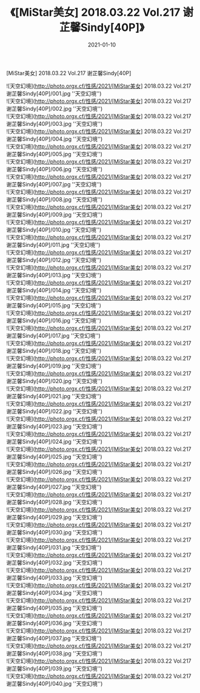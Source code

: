 ﻿---
layout: post
title:  《[MiStar美女] 2018.03.22 Vol.217 谢芷馨Sindy[40P]》
date:   2021-01-10
img: http://photo.orgx.cf/性感/2021/[MiStar美女] 2018.03.22 Vol.217 谢芷馨Sindy[40P]/000.jpg
categories: [美女, 性感, 泳衣]
---

[MiStar美女] 2018.03.22 Vol.217 谢芷馨Sindy[40P]



![天空幻境](http://photo.orgx.cf/性感/2021/[MiStar美女] 2018.03.22 Vol.217 谢芷馨Sindy[40P]/001.jpg ''天空幻境'') <br>
![天空幻境](http://photo.orgx.cf/性感/2021/[MiStar美女] 2018.03.22 Vol.217 谢芷馨Sindy[40P]/002.jpg ''天空幻境'') <br>
![天空幻境](http://photo.orgx.cf/性感/2021/[MiStar美女] 2018.03.22 Vol.217 谢芷馨Sindy[40P]/003.jpg ''天空幻境'') <br>
![天空幻境](http://photo.orgx.cf/性感/2021/[MiStar美女] 2018.03.22 Vol.217 谢芷馨Sindy[40P]/004.jpg ''天空幻境'') <br>
![天空幻境](http://photo.orgx.cf/性感/2021/[MiStar美女] 2018.03.22 Vol.217 谢芷馨Sindy[40P]/005.jpg ''天空幻境'') <br>
![天空幻境](http://photo.orgx.cf/性感/2021/[MiStar美女] 2018.03.22 Vol.217 谢芷馨Sindy[40P]/006.jpg ''天空幻境'') <br>
![天空幻境](http://photo.orgx.cf/性感/2021/[MiStar美女] 2018.03.22 Vol.217 谢芷馨Sindy[40P]/007.jpg ''天空幻境'') <br>
![天空幻境](http://photo.orgx.cf/性感/2021/[MiStar美女] 2018.03.22 Vol.217 谢芷馨Sindy[40P]/008.jpg ''天空幻境'') <br>
![天空幻境](http://photo.orgx.cf/性感/2021/[MiStar美女] 2018.03.22 Vol.217 谢芷馨Sindy[40P]/009.jpg ''天空幻境'') <br>
![天空幻境](http://photo.orgx.cf/性感/2021/[MiStar美女] 2018.03.22 Vol.217 谢芷馨Sindy[40P]/010.jpg ''天空幻境'') <br>
![天空幻境](http://photo.orgx.cf/性感/2021/[MiStar美女] 2018.03.22 Vol.217 谢芷馨Sindy[40P]/011.jpg ''天空幻境'') <br>
![天空幻境](http://photo.orgx.cf/性感/2021/[MiStar美女] 2018.03.22 Vol.217 谢芷馨Sindy[40P]/012.jpg ''天空幻境'') <br>
![天空幻境](http://photo.orgx.cf/性感/2021/[MiStar美女] 2018.03.22 Vol.217 谢芷馨Sindy[40P]/013.jpg ''天空幻境'') <br>
![天空幻境](http://photo.orgx.cf/性感/2021/[MiStar美女] 2018.03.22 Vol.217 谢芷馨Sindy[40P]/014.jpg ''天空幻境'') <br>
![天空幻境](http://photo.orgx.cf/性感/2021/[MiStar美女] 2018.03.22 Vol.217 谢芷馨Sindy[40P]/015.jpg ''天空幻境'') <br>
![天空幻境](http://photo.orgx.cf/性感/2021/[MiStar美女] 2018.03.22 Vol.217 谢芷馨Sindy[40P]/016.jpg ''天空幻境'') <br>
![天空幻境](http://photo.orgx.cf/性感/2021/[MiStar美女] 2018.03.22 Vol.217 谢芷馨Sindy[40P]/017.jpg ''天空幻境'') <br>
![天空幻境](http://photo.orgx.cf/性感/2021/[MiStar美女] 2018.03.22 Vol.217 谢芷馨Sindy[40P]/018.jpg ''天空幻境'') <br>
![天空幻境](http://photo.orgx.cf/性感/2021/[MiStar美女] 2018.03.22 Vol.217 谢芷馨Sindy[40P]/019.jpg ''天空幻境'') <br>
![天空幻境](http://photo.orgx.cf/性感/2021/[MiStar美女] 2018.03.22 Vol.217 谢芷馨Sindy[40P]/020.jpg ''天空幻境'') <br>
![天空幻境](http://photo.orgx.cf/性感/2021/[MiStar美女] 2018.03.22 Vol.217 谢芷馨Sindy[40P]/021.jpg ''天空幻境'') <br>
![天空幻境](http://photo.orgx.cf/性感/2021/[MiStar美女] 2018.03.22 Vol.217 谢芷馨Sindy[40P]/022.jpg ''天空幻境'') <br>
![天空幻境](http://photo.orgx.cf/性感/2021/[MiStar美女] 2018.03.22 Vol.217 谢芷馨Sindy[40P]/023.jpg ''天空幻境'') <br>
![天空幻境](http://photo.orgx.cf/性感/2021/[MiStar美女] 2018.03.22 Vol.217 谢芷馨Sindy[40P]/024.jpg ''天空幻境'') <br>
![天空幻境](http://photo.orgx.cf/性感/2021/[MiStar美女] 2018.03.22 Vol.217 谢芷馨Sindy[40P]/025.jpg ''天空幻境'') <br>
![天空幻境](http://photo.orgx.cf/性感/2021/[MiStar美女] 2018.03.22 Vol.217 谢芷馨Sindy[40P]/026.jpg ''天空幻境'') <br>
![天空幻境](http://photo.orgx.cf/性感/2021/[MiStar美女] 2018.03.22 Vol.217 谢芷馨Sindy[40P]/027.jpg ''天空幻境'') <br>
![天空幻境](http://photo.orgx.cf/性感/2021/[MiStar美女] 2018.03.22 Vol.217 谢芷馨Sindy[40P]/028.jpg ''天空幻境'') <br>
![天空幻境](http://photo.orgx.cf/性感/2021/[MiStar美女] 2018.03.22 Vol.217 谢芷馨Sindy[40P]/029.jpg ''天空幻境'') <br>
![天空幻境](http://photo.orgx.cf/性感/2021/[MiStar美女] 2018.03.22 Vol.217 谢芷馨Sindy[40P]/030.jpg ''天空幻境'') <br>
![天空幻境](http://photo.orgx.cf/性感/2021/[MiStar美女] 2018.03.22 Vol.217 谢芷馨Sindy[40P]/031.jpg ''天空幻境'') <br>
![天空幻境](http://photo.orgx.cf/性感/2021/[MiStar美女] 2018.03.22 Vol.217 谢芷馨Sindy[40P]/032.jpg ''天空幻境'') <br>
![天空幻境](http://photo.orgx.cf/性感/2021/[MiStar美女] 2018.03.22 Vol.217 谢芷馨Sindy[40P]/033.jpg ''天空幻境'') <br>
![天空幻境](http://photo.orgx.cf/性感/2021/[MiStar美女] 2018.03.22 Vol.217 谢芷馨Sindy[40P]/034.jpg ''天空幻境'') <br>
![天空幻境](http://photo.orgx.cf/性感/2021/[MiStar美女] 2018.03.22 Vol.217 谢芷馨Sindy[40P]/035.jpg ''天空幻境'') <br>
![天空幻境](http://photo.orgx.cf/性感/2021/[MiStar美女] 2018.03.22 Vol.217 谢芷馨Sindy[40P]/036.jpg ''天空幻境'') <br>
![天空幻境](http://photo.orgx.cf/性感/2021/[MiStar美女] 2018.03.22 Vol.217 谢芷馨Sindy[40P]/037.jpg ''天空幻境'') <br>
![天空幻境](http://photo.orgx.cf/性感/2021/[MiStar美女] 2018.03.22 Vol.217 谢芷馨Sindy[40P]/038.jpg ''天空幻境'') <br>
![天空幻境](http://photo.orgx.cf/性感/2021/[MiStar美女] 2018.03.22 Vol.217 谢芷馨Sindy[40P]/039.jpg ''天空幻境'') <br>
![天空幻境](http://photo.orgx.cf/性感/2021/[MiStar美女] 2018.03.22 Vol.217 谢芷馨Sindy[40P]/040.jpg ''天空幻境'') <br>